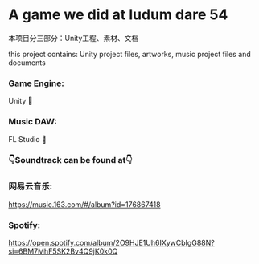 # A game we did at ludum dare 54
本项目分三部分：Unity工程、素材、文档

this project contains: Unity project files, artworks, music project files and documents

### Game Engine: 
Unity 🙅‍

### Music DAW: 
FL Studio 🍍

### 👇Soundtrack can be found at👇

### 网易云音乐:
https://music.163.com/#/album?id=176867418

### Spotify: 
https://open.spotify.com/album/2O9HJE1Uh6IXywCbIgG88N?si=6BM7MhF5SK2Bv4Q9jK0k0Q

